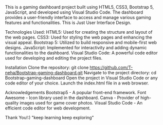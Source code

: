 This is a gaming dashboard project built using HTML5, CSS3, Bootstrap 5, JavaScript, and developed using Visual Studio Code. The dashboard provides a user-friendly interface to access and manage various gaming features and functionalities.
This is Just User Interface Design.

Technologies Used:
HTML5: Used for creating the structure and layout of the web pages.
CSS3: Used for styling the web pages and enhancing the visual appeal.
Bootstrap 5: Utilized to build responsive and mobile-first web designs.
JavaScript: Implemented for interactivity and adding dynamic functionalities to the dashboard.
Visual Studio Code: A powerful code editor used for developing and editing the project files.

Installation
Clone the repository: git clone https://github.com/T-neha/Bootstrap-gaming-dashboard.git
Navigate to the project directory: cd Bootstrap-gaming-dashboard
Open the project in Visual Studio Code or any code editor of your choice.
Launch the index.html file in a web browser.

Acknowledgements
Bootstrap5 - A popular front-end framework.
Font Awesome - Icon library used in the dashboard.
Canva - Provider of high-quality images used for game cover photos.
Visual Studio Code - An efficient code editor for web development.

Thank You!:)
"keep learning keep exploring"

